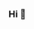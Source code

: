 ###  Hi 👋

<!--
**yvonshong/yvonshong** is a ✨ _special_ ✨ repository because its `README.md` (this file) appears on your GitHub profile.

Welcome to my GitHub homepage.

- 🔭 I’m currently working on [TuSimple](http://tusimple.com)
- 🌱 Focus on Camera/LiDAR/SLAM/MAP
- 👯 Waseda University / Southeast University / Chengdu No.7 Middle High School
- 💬 Mmember of [Paopao Robot](http://paopaorobot.org)
- 📫 My website: [shong.win](http://www.shong.win), E-mail: yvon#shong.win
- ⚡ Resume: [yvonshong](https://registry.jsonresume.org/yvonshong)
- 😄 vlogger, film photography.
-->
